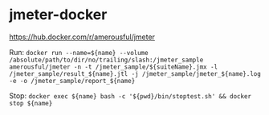 # jmeter-docker

https://hub.docker.com/r/amerousful/jmeter


Run: `docker run --name=${name} --volume /absolute/path/to/dir/no/trailing/slash:/jmeter_sample amerousful/jmeter -n -t /jmeter_sample/${suiteName}.jmx -l /jmeter_sample/result_${name}.jtl -j /jmeter_sample/jmeter_${name}.log -e -o /jmeter_sample/report_${name}`

Stop: `docker exec ${name} bash -c '${pwd}/bin/stoptest.sh' && docker stop ${name}`
